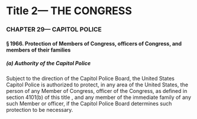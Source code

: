 
# Title 2— THE CONGRESS
### CHAPTER 29— CAPITOL POLICE
#### § 1966. Protection of Members of Congress, officers of Congress, and members of their families
##### (a) Authority of the Capitol Police

Subject to the direction of the Capitol Police Board, the United States Capitol Police is authorized to protect, in any area of the United States, the person of any Member of Congress, officer of the Congress, as defined in section 4101(b) of this title , and any member of the immediate family of any such Member or officer, if the Capitol Police Board determines such protection to be necessary.

